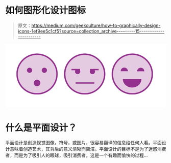# 如何图形化设计图标

> 原文：<https://medium.com/geekculture/how-to-graphically-design-icons-1ef9ee5c1cf5?source=collection_archive---------15----------------------->

![](img/574ae7c513222b561223523e80287706.png)

# **什么是平面设计？**

平面设计是创造视觉图像，符号，或图片，很容易翻译的信息给任何人看。平面设计意味着创造艺术，其背后的意义清晰而简洁。平面设计的目标不是为了迷惑消费者，而是为了吸引人的眼球，吸引消费者。这是一个有趣而愉快的过程…